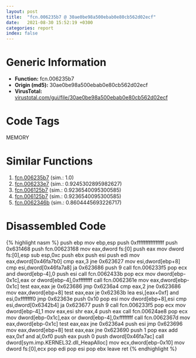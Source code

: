 ```yaml
---
layout: post
title:  "fcn.006235b7 @ 30ae0be98a500ebab0e80cb562d02ecf"
date:   2021-08-30 15:52:19 +0300
categories: report
index: false
---
```


# Generic Information
- **Function:** fcn.006235b7
- **Origin (md5):** 30ae0be98a500ebab0e80cb562d02ecf
- **VirusTotal:** [virustotal.com/gui/file/30ae0be98a500ebab0e80cb562d02ecf][virustotal_ref]

# Code Tags
<span class="tag" id="MEMORY">MEMORY</span>


# Similar Functions

1. [fcn.006235b7][similar_1_ref] (sim.: 1.0)
2. [fcn.006233e7][similar_2_ref] (sim.: 0.9245302895982627)
3. [fcn.006125b7][similar_3_ref] (sim.: 0.9236540095300585)
4. [fcn.006125b7][similar_4_ref] (sim.: 0.9236540095300585)
5. [fcn.0062346b][similar_5_ref] (sim.: 0.8604445693226717)


# Disassembled Code

{% highlight nasm %}
push ebp
mov ebp,esp
push 0xffffffffffffffff
push 0x631468
push fcn.00623168
mov eax,dword fs:[0]
push eax
mov dword fs:[0],esp
sub esp,0xc
push ebx
push esi
push edi
mov eax,dword[0x46fa7b0]
cmp eax,3
jne 0x623627
mov esi,dword[ebp+8]
cmp esi,dword[0x46fa7a8]
ja 0x623686
push 9
call fcn.006233f5
pop ecx
and dword[ebp-4],0
push esi
call fcn.0062433b
pop ecx
mov dword[ebp-0x1c],eax
or dword[ebp-4],0xffffffff
call fcn.0062361e
mov eax,dword[ebp-0x1c]
test eax,eax
je 0x623686
jmp 0x6236a4
cmp eax,2
jne 0x623686
mov eax,dword[ebp+8]
test eax,eax
je 0x62363b
lea esi,[eax+0xf]
and esi,0xfffffff0
jmp 0x62363e
push 0x10
pop esi
mov dword[ebp+8],esi
cmp esi,dword[0x6342b4]
ja 0x623677
push 9
call fcn.006233f5
pop ecx
mov dword[ebp-4],1
mov eax,esi
shr eax,4
push eax
call fcn.00624ae8
pop ecx
mov dword[ebp-0x1c],eax
or dword[ebp-4],0xffffffff
call fcn.0062367d
mov eax,dword[ebp-0x1c]
test eax,eax
jne 0x6236a4
push esi
jmp 0x623696
mov eax,dword[ebp+8]
test eax,eax
jne 0x623690
push 1
pop eax
add eax,0xf
and al,0xf0
push eax
push 0
push dword[0x46fa7ac]
call dword[sym.imp.KERNEL32.dll_HeapAlloc]
mov ecx,dword[ebp-0x10]
mov dword fs:[0],ecx
pop edi
pop esi
pop ebx
leave 
ret 
{% endhighlight %}


[similar_1_ref]: /report/fcn.006235b7@ce339585d9f7e59bebf6e94a72861741
[similar_2_ref]: /report/fcn.006233e7@7614e1bbe9b9fd3db78e405e68b1fab4
[similar_3_ref]: /report/fcn.006125b7@55f27df545216d53535d76f71b6e14f5
[similar_4_ref]: /report/fcn.006125b7@81df0a04de83815d19badce9ef548bb2
[similar_5_ref]: /report/fcn.0062346b@ce339585d9f7e59bebf6e94a72861741
[virustotal_ref]: https://www.virustotal.com/gui/file/30ae0be98a500ebab0e80cb562d02ecf